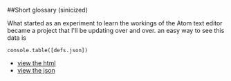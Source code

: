 ##Short glossary (sinicized)

What started as an experiment to learn the workings of the Atom text editor became a project that I'll be updating over and over.
an easy way to see this data is
```
console.table([defs.json])
```


 * [view the html](http://javajose.github.io/puroChino/proj1)
 * [view the json](http://javajose.github.io/puroChino/defs.js)

